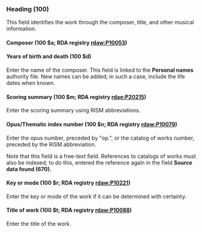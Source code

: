 ### Heading (100)

This field identifies the work through the composer, title, and other musical information.

#### Composer (100 $a; RDA registry [rdaw:P10053](http://www.rdaregistry.info/Elements/w/datatype/#P10053))

#### Years of birth and death (100 $d)

Enter the name of the composer. This field is linked to the **Personal names** authority file. New names can be added;
in such a case, include the life dates when known.

#### Scoring summary (100 $m; RDA registry [rdae:P20215](http://www.rdaregistry.info/Elements/e/#P20215))

Enter the scoring summary using RISM abbreviations.

#### Opus/Thematic index number (100 $n; RDA registry [rdaw:P10079](http://www.rdaregistry.info/Elements/w/#P10079))

Enter the opus number, preceded by "op.", or the catalog of works number, preceded by the RISM abbreviation.

Note that this field is a free-text field. References to catalogs of works must also be indexed; to do this, entered the
reference again in the field **Source data found (670).**

#### Key or mode (100 $r; RDA registry [rdaw:P10221](http://www.rdaregistry.info/Elements/w/#P10221))

Enter the key or mode of the work if it can be determined with certainty.

#### Title of work (100 $t; RDA registry [rdaw:P10088](http://www.rdaregistry.info/Elements/w/datatype/#P10088))

Enter the title of the work.
